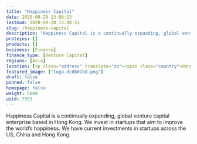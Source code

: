 ```yaml
---
title: "Happiness Capital"
date: 2020-08-20 13:08:53
lastmod: 2020-08-20 13:08:53
slug: /happiness-capital
description: "Happiness Capital is a continually expanding, global venture capital enterprise based in Hong Kong. We invest in startups that aim to improve the world’s happiness. We have current investments in startups across the US, China and Hong Kong."
proteins: []
products: []
business: [Finance]
finance_type: [Venture Capital]
regions: [Asia]
location: [<p class="address" translate="no"><span class="country">Hong Kong SAR China</span></p>]
featured_image: ["logo.dcdb01bd.png"]
draft: false
pinned: false
homepage: false
weight: 5000
uuid: 7553
---
```

<p>Happiness Capital is a continually expanding, global venture capital enterprise based in Hong Kong. We invest in startups that aim to improve the world’s happiness. We have current investments in startups across the US, China and Hong Kong.</p>
